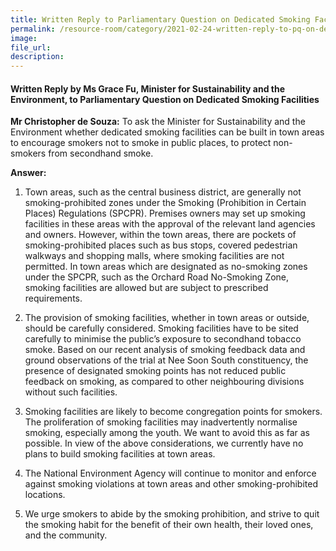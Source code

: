 ```yaml
---  
title: Written Reply to Parliamentary Question on Dedicated Smoking Facilities by Ms Grace Fu, Minister for Sustainability and the Environment
permalink: /resource-room/category/2021-02-24-written-reply-to-pq-on-dedicated-smoking-facilities/
image:  
file_url:  
description:  
---  
```


#### Written Reply by Ms Grace Fu, Minister for Sustainability and the Environment, to Parliamentary Question on Dedicated Smoking Facilities

**Mr Christopher de Souza:** To ask the Minister for Sustainability and the Environment whether dedicated smoking facilities can be built in town areas to encourage smokers not to smoke in public places, to protect non-smokers from secondhand smoke.

**Answer:**

1.	 Town areas, such as the central business district, are generally not smoking-prohibited zones under the Smoking (Prohibition in Certain Places) Regulations (SPCPR).  Premises owners may set up smoking facilities in these areas with the approval of the relevant land agencies and owners. However, within the town areas, there are pockets of smoking-prohibited places such as bus stops, covered pedestrian walkways and shopping malls, where smoking facilities are not permitted. In town areas which are designated as no-smoking zones under the SPCPR, such as the Orchard Road No-Smoking Zone, smoking facilities are allowed but are subject to prescribed requirements. 

2.	The provision of smoking facilities, whether in town areas or outside, should be carefully considered. Smoking facilities have to be sited carefully to minimise the public’s exposure to secondhand tobacco smoke. Based on our recent analysis of smoking feedback data and ground observations of the trial at Nee Soon South constituency, the presence of designated smoking points has not reduced public feedback on smoking, as compared to other neighbouring divisions without such facilities.  

3.	Smoking facilities are likely to become congregation points for smokers. The proliferation of smoking facilities may inadvertently normalise smoking, especially among the youth. We want to avoid this as far as possible. In view of the above considerations, we currently have no plans to build smoking facilities at town areas.

4.	The National Environment Agency will continue to monitor and enforce against smoking violations at town areas and other smoking-prohibited locations.

5.	We urge smokers to abide by the smoking prohibition, and strive to quit the smoking habit for the benefit of their own health, their loved ones, and the community.

